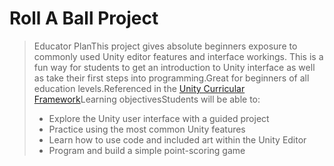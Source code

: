 # Roll A Ball Project

> Educator PlanThis project gives absolute beginners exposure to commonly used Unity editor features and interface workings. This is a fun way for students to get an introduction to Unity interface as well as take their first steps into programming.Great for beginners of all education levels.Referenced in the [Unity Curricular Framework](https://create.unity3d.com/unity-educator-toolkit-whitepaper)Learning objectivesStudents will be able to:
>
> * Explore the Unity user interface with a guided project
> * Practice using the most common Unity features
> * Learn how to use code and included art within the Unity Editor
> * Program and build a simple point-scoring game



